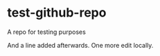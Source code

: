 # test-github-repo
A repo for testing purposes

And a line added afterwards. One more edit locally.
